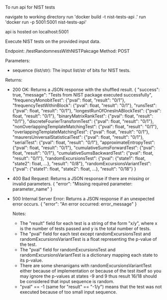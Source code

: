 To run api for NIST tests

navigate to working directory
run 'docker build -t nist-tests-api .'
run 'docker run -p 5001:5001 nist-tests-api'

api is hosted on localhost:5001

Execute NIST tests on the provided input data.

Endpoint: /testRandomnessWithNISTPakcage
Method: POST

Parameters:
- sequence (list/str): The input list/str of bits for NIST tests.

Returns:
- 200 OK: Returns a JSON response with the shuffled result.
    {
    "success": true,
    "message": "Tests from NIST package executed successfully",
    "frequencyMonobitTest": {"pval": float, "result": "0/1"},
    "frequencyTestWithinBlock": {"pval": float, "result": "0/1"},
    "runsTest": {"pval": float, "result": "0/1"},
    "longestRunOfOnesInABlockTest": {"pval": float, "result": "0/1"},
    "binaryMatrixRankTest": {"pval": float, "result": "0/1"},
    "discreteFourierTransformTest": {"pval": float, "result": "0/1"},
    "nonOverlappingTemplateMatchingTest": {"pval": float, "result": "0/1"},
    "overlappingTemplateMatchingTest": {"pval": float, "result": "0/1"},
    "maurersUniversalStatisticalTest": {"pval": float, "result": "0/1"},
    "serialTest": {"pval": float, "result": "0/1"},
    "approximateEntropyTest": {"pval": float, "result": "0/1"},
    "cumulativeSumsForwardTest": {"pval": float, "result": "0/1"},
    "cumulativeSumsBackwardTest": {"pval": float, "result": "0/1"},
    "randomExcursionsTest": {"pval": {"state1": float, "state2": float, ...}, "result": "0/8"},
    "randomExcursionsVariantTest": {"pval": {"state1": float, "state2": float, ...}, "result": "0/18"}
}

- 400 Bad Request: Returns a JSON response if there are missing or invalid parameters.
    {
    "error": "Missing required parameter: parameter_name"
    }

- 500 Internal Server Error: Returns a JSON response if an unexpected error occurs.
    {
    "error": "An error occurred: error_message"
    }
    
    Notes:
    - The "result" field for each test is a string of the form "x/y", where x is the number of tests passed and y is the total number of tests.
    - The "pval" field for each test except randomExcursionsTest and randomExcursionsVariantTest is a float representing the p-value of the test.
    - The "pval" field for randomExcursionsTest and randomExcursionsVariantTest is a dictionary mapping each state to its p-value.
    - There are some shenanigans with randomExcursionsVariantTest either because of implementation or because of the test itself so you may ignore the p-values at states -9 and 9 thus result 16/18 should be considered that input sequence is random.
    - "pval" == -1 (same for "result" == "-1/y") means that the test was not executed because of too small input sequence.
      
